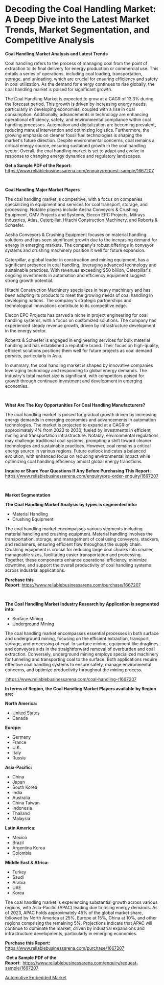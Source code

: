 <p><h1>Decoding the Coal Handling Market: A Deep Dive into the Latest Market Trends, Market Segmentation, and Competitive Analysis</h1></p><p><strong>Coal Handling Market Analysis and Latest Trends</strong></p>
<p><p>Coal handling refers to the process of managing coal from the point of extraction to its final delivery for energy production or commercial use. This entails a series of operations, including coal loading, transportation, storage, and unloading, which are crucial for ensuring efficiency and safety in coal utilization. As the demand for energy continues to rise globally, the coal handling market is poised for significant growth.</p><p>The Coal Handling Market is expected to grow at a CAGR of 13.3% during the forecast period. This growth is driven by increasing energy needs, particularly in developing economies, coupled with a rise in coal consumption. Additionally, advancements in technology are enhancing operational efficiency, safety, and environmental compliance within coal handling processes. Automation and digitalization are becoming prevalent, reducing manual intervention and optimizing logistics. Furthermore, the growing emphasis on cleaner fossil fuel technologies is shaping the market's future direction. Despite environmental concerns, coal remains a critical energy source, ensuring sustained growth in the coal handling sector. Overall, the coal handling market is set to adapt and evolve in response to changing energy dynamics and regulatory landscapes.</p></p>
<p><strong>Get a Sample PDF of the Report:&nbsp;</strong> <a href="https://www.reliablebusinessarena.com/enquiry/request-sample/1667207?utm_campaign=3224&utm_medium=2&utm_source=Github&utm_content=ia&utm_term=06032025&utm_id=coal-handling">https://www.reliablebusinessarena.com/enquiry/request-sample/1667207</a></p>
<p>&nbsp;</p>
<p><strong>Coal Handling Major Market Players</strong></p>
<p><p>The coal handling market is competitive, with a focus on companies specializing in equipment and services for coal transport, storage, and processing. Notable players include Aesha Conveyors & Crushing Equipment, GMV Projects and Systems, Elecon EPC Projects, Mitrays Industries, Atlas, Caterpillar, Hitachi Construction Machinery, and Roberts & Schaefer.</p><p>Aesha Conveyors & Crushing Equipment focuses on material handling solutions and has seen significant growth due to the increasing demand for energy in emerging markets. The company's robust offerings in conveyor systems and crushing machinery position it well for future expansion.</p><p>Caterpillar, a global leader in construction and mining equipment, has a significant presence in coal handling, leveraging advanced technology and sustainable practices. With revenues exceeding $50 billion, Caterpillar's ongoing investments in automation and efficiency equipment suggest strong growth potential.</p><p>Hitachi Construction Machinery specializes in heavy machinery and has been adapting its products to meet the growing needs of coal handling in developing nations. The company's strategic partnerships and technological innovations contribute to its competitive edge.</p><p>Elecon EPC Projects has carved a niche in project engineering for coal handling systems, with a focus on customized solutions. The company has experienced steady revenue growth, driven by infrastructure development in the energy sector.</p><p>Roberts & Schaefer is engaged in engineering services for bulk material handling and has established a reputable brand. Their focus on high-quality, efficient solutions positions them well for future projects as coal demand persists, particularly in Asia.</p><p>In summary, the coal handling market is shaped by innovative companies leveraging technology and responding to global energy demands. The industry's total market size is significant, with competitors poised for growth through continued investment and development in emerging economies.</p></p>
<p>&nbsp;</p>
<p><strong>What Are The Key Opportunities For Coal Handling Manufacturers?</strong></p>
<p><p>The coal handling market is poised for gradual growth driven by increasing energy demands in emerging economies and advancements in automation technologies. The market is projected to expand at a CAGR of approximately 4% from 2023 to 2030, fueled by investments in efficient mining and transportation infrastructure. Notably, environmental regulations may challenge traditional coal systems, prompting a shift toward cleaner technologies and sustainable practices. However, coal remains a critical energy source in various regions. Future outlook indicates a balanced evolution, with enhanced focus on reducing environmental impact while optimizing coal handling efficiency amidst global energy transitions.</p></p>
<p><strong>Inquire or Share Your Questions If Any Before Purchasing This Report:</strong> <a href="https://www.reliablebusinessarena.com/enquiry/pre-order-enquiry/1667207?utm_campaign=3224&utm_medium=2&utm_source=Github&utm_content=ia&utm_term=06032025&utm_id=coal-handling">https://www.reliablebusinessarena.com/enquiry/pre-order-enquiry/1667207</a></p>
<p>&nbsp;</p>
<p><strong>Market Segmentation</strong></p>
<p><strong>The Coal Handling Market Analysis by types is segmented into:</strong></p>
<p><ul><li>Material Handling</li><li>Crushing Equipment</li></ul></p>
<p><p>The coal handling market encompasses various segments including material handling and crushing equipment. Material handling involves the transportation, storage, and management of coal using conveyors, stackers, and reclaimers, ensuring efficient flow throughout the supply chain. Crushing equipment is crucial for reducing large coal chunks into smaller, manageable sizes, facilitating easier transportation and processing. Together, these components enhance operational efficiency, minimize downtime, and support the overall productivity of coal handling systems across industrial applications.</p></p>
<p><strong>Purchase this Report:&nbsp;</strong><a href="https://www.reliablebusinessarena.com/purchase/1667207?utm_campaign=3224&utm_medium=2&utm_source=Github&utm_content=ia&utm_term=06032025&utm_id=coal-handling">https://www.reliablebusinessarena.com/purchase/1667207</a></p>
<p>&nbsp;</p>
<p><strong>The Coal Handling Market Industry Research by Application is segmented into:</strong></p>
<p><ul><li>Surface Mining</li><li>Underground Mining</li></ul></p>
<p><p>The coal handling market encompasses essential processes in both surface and underground mining, focusing on the efficient extraction, transport, storage, and processing of coal. In surface mining, equipment like draglines and conveyors aids in the straightforward removal of overburden and coal extraction. Conversely, underground mining employs specialized machinery for tunneling and transporting coal to the surface. Both applications require effective coal handling systems to ensure safety, manage environmental concerns, and optimize productivity throughout the mining process.</p></p>
<p><a href="https://www.reliablebusinessarena.com/coal-handling-r1667207?utm_campaign=3224&utm_medium=2&utm_source=Github&utm_content=ia&utm_term=06032025&utm_id=coal-handling">&nbsp;https://www.reliablebusinessarena.com/coal-handling-r1667207</a></p>
<p><strong>In terms of Region, the Coal Handling Market Players available by Region are:</strong></p>
<p>
    <p> <strong> North America: </strong>
        <ul>
            <li>United States</li>
            <li>Canada</li>
        </ul>
        </p> 
    <p> <strong> Europe: </strong>
        <ul>
            <li>Germany</li>
            <li>France</li>
            <li>U.K.</li>
            <li>Italy</li>
            <li>Russia</li>
        </ul>
        </p> 
    <p> <strong> Asia-Pacific: </strong>
        <ul>
            <li>China</li>
            <li>Japan</li>
            <li>South Korea</li>
            <li>India</li>
            <li>Australia</li>
            <li>China Taiwan</li>
            <li>Indonesia</li>
            <li>Thailand</li>
            <li>Malaysia</li>
        </ul>
        </p> 
    <p> <strong> Latin America: </strong>
        <ul>
            <li>Mexico</li>
            <li>Brazil</li>
            <li>Argentina Korea</li>
            <li>Colombia</li>
        </ul>
        </p> 
    <p> <strong> Middle East & Africa: </strong>
        <ul>
            <li>Turkey</li>
            <li>Saudi</li>
            <li>Arabia</li>
            <li>UAE</li>
            <li>Korea</li>
        </ul>
    </p>
    </p>
<p><p>The coal handling market is experiencing substantial growth across various regions, with Asia-Pacific (APAC) leading due to rising energy demands. As of 2023, APAC holds approximately 45% of the global market share, followed by North America at 25%, Europe at 15%, China at 10%, and other regions comprising the remaining 5%. Projections indicate that APAC will continue to dominate the market, driven by industrial expansions and infrastructure developments, particularly in emerging economies.</p></p>
<p><strong>Purchase this Report: </strong><a href="https://www.reliablebusinessarena.com/purchase/1667207?utm_campaign=3224&utm_medium=2&utm_source=Github&utm_content=ia&utm_term=06032025&utm_id=coal-handling">https://www.reliablebusinessarena.com/purchase/1667207</a></p>
<p>&nbsp;<strong>Get a Sample PDF of the Report:&nbsp;&nbsp;</strong><a href="https://www.reliablebusinessarena.com/enquiry/request-sample/1667207?utm_campaign=3224&utm_medium=2&utm_source=Github&utm_content=ia&utm_term=06032025&utm_id=coal-handling">https://www.reliablebusinessarena.com/enquiry/request-sample/1667207</a></p>
<p><strong></strong></p>
<p><p><a href="https://github.com/daemluari/Market-Research-Report-List-1/blob/main/automotive-embedded-market.md?utm_campaign=3224&utm_medium=2&utm_source=Github&utm_content=ia&utm_term=06032025&utm_id=coal-handling">Automotive Embedded Market</a></p></p>